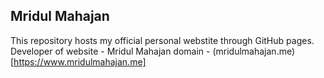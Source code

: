 ## Mridul Mahajan
This repository hosts my official personal webstite through GitHub pages.
Developer of website - Mridul Mahajan
domain - (mridulmahajan.me)[https://www.mridulmahajan.me]
